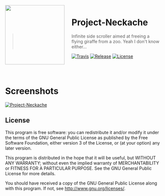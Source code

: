 <img src="https://raw.githubusercontent.com/Meadowcottage/Project-Neckache/master/Icon.png" align="left" width="192px" height="192px"/>
<img align="left" width="0" height="192px" hspace="10"/>

# Project-Neckache
> Infinite side scroller aimed at freeing a flying giraffe from a zoo. Yeah I don't know either...

[![Travis](https://img.shields.io/travis/Meadowcottage/Project-Neckache/master.svg?style=flat-square)](https://travis-ci.org/Meadowcottage/Project-Neckache) [![Release](https://img.shields.io/github/release/Meadowcottage/Project-Neckache.svg?style=flat-square)](https://github.com/Meadowcottage/Project-Neckache/releases)  [![License](https://img.shields.io/badge/License-GPL%20v3-blue.svg?style=flat-square)](http://www.gnu.org/licenses/)

</br>
</br>

# Screenshots

[<img alt='Project-Neckache' src="https://raw.githubusercontent.com/Meadowcottage/Project-Neckache/master/Screenshot.png">]()

## License

This program is free software: you can redistribute it and/or modify
it under the terms of the GNU General Public License as published by
the Free Software Foundation, either version 3 of the License, or
(at your option) any later version.

This program is distributed in the hope that it will be useful,
but WITHOUT ANY WARRANTY; without even the implied warranty of
MERCHANTABILITY or FITNESS FOR A PARTICULAR PURPOSE.  See the
GNU General Public License for more details.

You should have received a copy of the GNU General Public License
along with this program.  If not, see <http://www.gnu.org/licenses/>.
